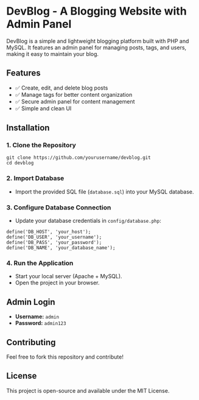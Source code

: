 # DevBlog - A Blogging Website with Admin Panel  

DevBlog is a simple and lightweight blogging platform built with PHP and MySQL. It features an admin panel for managing posts, tags, and users, making it easy to maintain your blog.  

## Features  
- ✅ Create, edit, and delete blog posts  
- ✅ Manage tags for better content organization  
- ✅ Secure admin panel for content management  
- ✅ Simple and clean UI  

## Installation  

### 1. Clone the Repository  
```
git clone https://github.com/yourusername/devblog.git
cd devblog
```

### 2. Import Database  
- Import the provided SQL file (`database.sql`) into your MySQL database.  

### 3. Configure Database Connection  
- Update your database credentials in `config/database.php`:  
```
define('DB_HOST', 'your_host');
define('DB_USER', 'your_username');
define('DB_PASS', 'your_password');
define('DB_NAME', 'your_database_name');
```

### 4. Run the Application  
- Start your local server (Apache + MySQL).  
- Open the project in your browser.  

## Admin Login  
- **Username:** `admin`  
- **Password:** `admin123`  

## Contributing  
Feel free to fork this repository and contribute!  

## License  
This project is open-source and available under the MIT License.  
